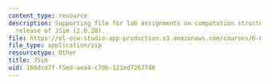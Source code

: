 ```yaml
---
content_type: resource
description: Supporting file for lab assignments on computation structures. Latest
  release of JSim (2.0.28).
file: https://ol-ocw-studio-app-production.s3.amazonaws.com/courses/6-004-computation-structures-spring-2009/166dcd7ff5edaea4c70b121ed7267740_jsim.jar
file_type: application/zip
resourcetype: Other
title: JSim
uid: 166dcd7f-f5ed-aea4-c70b-121ed7267740
---
```

